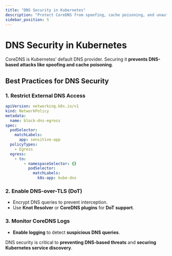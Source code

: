 ```yaml
---
title: "DNS Security in Kubernetes"
description: "Protect CoreDNS from spoofing, cache poisoning, and unauthorized modifications to enhance cluster security."
sidebar_position: 5
---
```


# DNS Security in Kubernetes

CoreDNS is Kubernetes’ default DNS provider. Securing it **prevents DNS-based attacks like spoofing and cache poisoning**.

## Best Practices for DNS Security

### 1. Restrict External DNS Access

```yaml
apiVersion: networking.k8s.io/v1
kind: NetworkPolicy
metadata:
  name: block-dns-egress
spec:
  podSelector:
    matchLabels:
      app: sensitive-app
  policyTypes:
    - Egress
  egress:
    - to:
        - namespaceSelector: {}
          podSelector:
            matchLabels:
              k8s-app: kube-dns
```

### 2. Enable DNS-over-TLS (DoT)

- Encrypt DNS queries to prevent interception.
- Use **Knot Resolver** or **CoreDNS plugins** for **DoT support**.

### 3. Monitor CoreDNS Logs

- **Enable logging** to detect **suspicious DNS queries**.

DNS security is critical to **preventing DNS-based threats** and **securing Kubernetes service discovery**.
